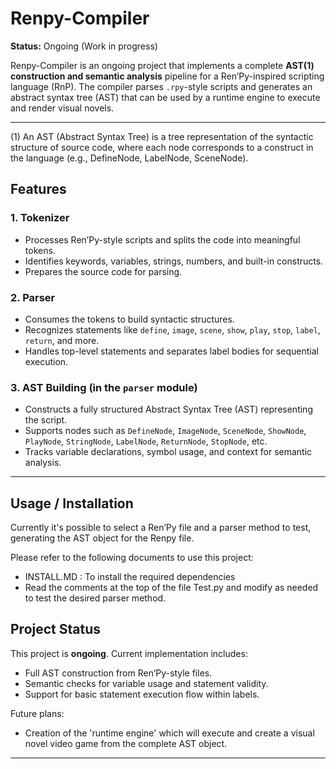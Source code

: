 # Renpy-Compiler

**Status:** Ongoing (Work in progress)

Renpy-Compiler is an ongoing project that implements a complete **AST(1) construction and semantic analysis** pipeline for a Ren’Py-inspired scripting language (RnP). The compiler parses `.rpy`-style scripts and generates an abstract syntax tree (AST) that can be used by a runtime engine to execute and render visual novels.

---
(1) An AST (Abstract Syntax Tree) is a tree representation of the syntactic structure of source code, where each node corresponds to a construct in the language (e.g., DefineNode, LabelNode, SceneNode).

## Features

### 1. Tokenizer
- Processes Ren’Py-style scripts and splits the code into meaningful tokens.
- Identifies keywords, variables, strings, numbers, and built-in constructs.
- Prepares the source code for parsing.

### 2. Parser
- Consumes the tokens to build syntactic structures.
- Recognizes statements like `define`, `image`, `scene`, `show`, `play`, `stop`, `label`, `return`, and more.
- Handles top-level statements and separates label bodies for sequential execution.

### 3. AST Building (in the `parser` module)
- Constructs a fully structured Abstract Syntax Tree (AST) representing the script.
- Supports nodes such as `DefineNode`, `ImageNode`, `SceneNode`, `ShowNode`, `PlayNode`, `StringNode`, `LabelNode`, `ReturnNode`, `StopNode`, etc.
- Tracks variable declarations, symbol usage, and context for semantic analysis.

---
## Usage / Installation

Currently it's possible to select a Ren’Py file and a parser method to test, generating the AST object for the Renpy file. 

Please refer to the following documents to use this project:
- INSTALL.MD : To install the required dependencies
- Read the comments at the top of the file Test.py and modify as needed to test the desired parser method.
  
## Project Status

This project is **ongoing**. Current implementation includes:

- Full AST construction from Ren’Py-style files.
- Semantic checks for variable usage and statement validity.
- Support for basic statement execution flow within labels.

Future plans:

- Creation of the 'runtime engine' which will execute and create a visual novel video game from the complete AST object.

---
